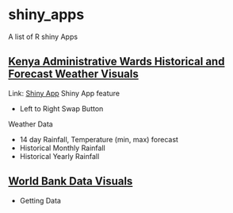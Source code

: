 # shiny_apps

A list of R shiny Apps

## [Kenya Administrative Wards Historical and Forecast Weather Visuals](./weather_app)

Link: [Shiny App](https://019387c9-7f31-2de1-6cc8-bcd45454524b.share.connect.posit.cloud)
Shiny App feature

-   Left to Right Swap Button

Weather Data

-   14 day Rainfall, Temperature (min, max) forecast
-   Historical Monthly Rainfall
-   Historical Yearly Rainfall


## [World Bank Data Visuals](./world_bank)

+ Getting Data